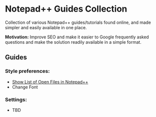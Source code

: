 # Notepad++ Guides Collection

Collection of various Notepad++ guides/tutorials found online, and made simpler and easily available in one place.

**Motivation:** Improve SEO and make it easier to Google frequently asked questions and make the solution readily available in a simple format.

## Guides

### Style preferences:
 - [Show List of Open Files in Notepad++](https://github.com/wiki-flow/Notepad-pp-Guides/blob/main/guides/style/Show%20List%20of%20Open%20Files.md)
 - Change Font

### Settings:
 - TBD
